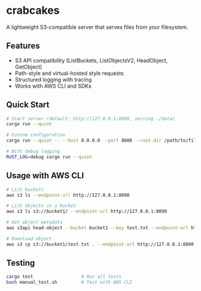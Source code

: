 # crabcakes

A lightweight S3-compatible server that serves files from your filesystem.

## Features

- S3 API compatibility (ListBuckets, ListObjectsV2, HeadObject, GetObject)
- Path-style and virtual-hosted style requests
- Structured logging with tracing
- Works with AWS CLI and SDKs

## Quick Start

```bash
# Start server (default: http://127.0.0.1:8090, serving ./data)
cargo run --quiet

# Custom configuration
cargo run --quiet -- --host 0.0.0.0 --port 8080 --root-dir /path/to/files

# With debug logging
RUST_LOG=debug cargo run --quiet
```

## Usage with AWS CLI

```bash
# List buckets
aws s3 ls --endpoint-url http://127.0.0.1:8090

# List objects in a bucket
aws s3 ls s3://bucket1/ --endpoint-url http://127.0.0.1:8090

# Get object metadata
aws s3api head-object --bucket bucket1 --key test.txt --endpoint-url http://127.0.0.1:8090

# Download object
aws s3 cp s3://bucket1/test.txt . --endpoint-url http://127.0.0.1:8090
```

## Testing

```bash
cargo test                  # Run all tests
bash manual_test.sh         # Test with AWS CLI
```
